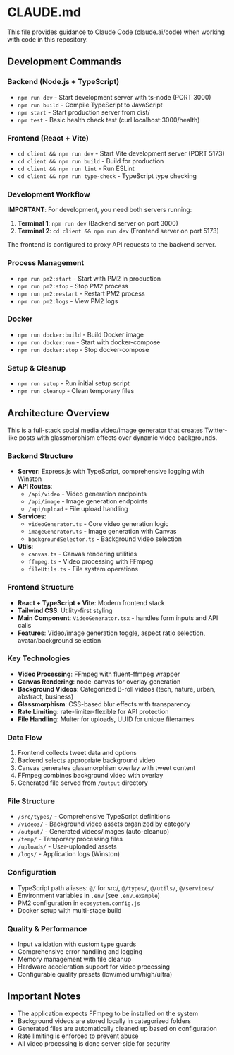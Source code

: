# CLAUDE.md

This file provides guidance to Claude Code (claude.ai/code) when working with code in this repository.

## Development Commands

### Backend (Node.js + TypeScript)
- `npm run dev` - Start development server with ts-node (PORT 3000)
- `npm run build` - Compile TypeScript to JavaScript
- `npm start` - Start production server from dist/
- `npm test` - Basic health check test (curl localhost:3000/health)

### Frontend (React + Vite)
- `cd client && npm run dev` - Start Vite development server (PORT 5173)
- `cd client && npm run build` - Build for production
- `cd client && npm run lint` - Run ESLint
- `cd client && npm run type-check` - TypeScript type checking

### Development Workflow
**IMPORTANT**: For development, you need both servers running:
1. **Terminal 1**: `npm run dev` (Backend server on port 3000)
2. **Terminal 2**: `cd client && npm run dev` (Frontend server on port 5173)

The frontend is configured to proxy API requests to the backend server.

### Process Management
- `npm run pm2:start` - Start with PM2 in production
- `npm run pm2:stop` - Stop PM2 process
- `npm run pm2:restart` - Restart PM2 process
- `npm run pm2:logs` - View PM2 logs

### Docker
- `npm run docker:build` - Build Docker image
- `npm run docker:run` - Start with docker-compose
- `npm run docker:stop` - Stop docker-compose

### Setup & Cleanup
- `npm run setup` - Run initial setup script
- `npm run cleanup` - Clean temporary files

## Architecture Overview

This is a full-stack social media video/image generator that creates Twitter-like posts with glassmorphism effects over dynamic video backgrounds.

### Backend Structure
- **Server**: Express.js with TypeScript, comprehensive logging with Winston
- **API Routes**: 
  - `/api/video` - Video generation endpoints
  - `/api/image` - Image generation endpoints  
  - `/api/upload` - File upload handling
- **Services**: 
  - `videoGenerator.ts` - Core video generation logic
  - `imageGenerator.ts` - Image generation with Canvas
  - `backgroundSelector.ts` - Background video selection
- **Utils**: 
  - `canvas.ts` - Canvas rendering utilities
  - `ffmpeg.ts` - Video processing with FFmpeg
  - `fileUtils.ts` - File system operations

### Frontend Structure
- **React + TypeScript + Vite**: Modern frontend stack
- **Tailwind CSS**: Utility-first styling
- **Main Component**: `VideoGenerator.tsx` - handles form inputs and API calls
- **Features**: Video/image generation toggle, aspect ratio selection, avatar/background selection

### Key Technologies
- **Video Processing**: FFmpeg with fluent-ffmpeg wrapper
- **Canvas Rendering**: node-canvas for overlay generation
- **Background Videos**: Categorized B-roll videos (tech, nature, urban, abstract, business)
- **Glassmorphism**: CSS-based blur effects with transparency
- **Rate Limiting**: rate-limiter-flexible for API protection
- **File Handling**: Multer for uploads, UUID for unique filenames

### Data Flow
1. Frontend collects tweet data and options
2. Backend selects appropriate background video
3. Canvas generates glassmorphism overlay with tweet content
4. FFmpeg combines background video with overlay
5. Generated file served from `/output` directory

### File Structure
- `/src/types/` - Comprehensive TypeScript definitions
- `/videos/` - Background video assets organized by category
- `/output/` - Generated videos/images (auto-cleanup)
- `/temp/` - Temporary processing files
- `/uploads/` - User-uploaded assets
- `/logs/` - Application logs (Winston)

### Configuration
- TypeScript path aliases: `@/` for src/, `@/types/`, `@/utils/`, `@/services/`
- Environment variables in `.env` (see `.env.example`)
- PM2 configuration in `ecosystem.config.js`
- Docker setup with multi-stage build

### Quality & Performance
- Input validation with custom type guards
- Comprehensive error handling and logging
- Memory management with file cleanup
- Hardware acceleration support for video processing
- Configurable quality presets (low/medium/high/ultra)

## Important Notes

- The application expects FFmpeg to be installed on the system
- Background videos are stored locally in categorized folders
- Generated files are automatically cleaned up based on configuration
- Rate limiting is enforced to prevent abuse
- All video processing is done server-side for security